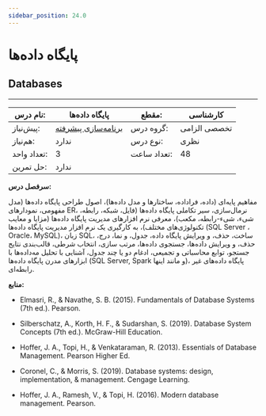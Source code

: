 ```yaml
---
sidebar_position: 24.0
---
```

# پایگاه داده‌ها
## Databases
_______________________________________________________________________________
| نام درس:    | پایگاه داده‌ها                                              | مقطع:       | کارشناسی     |
| ----------- | ----------------------------------------------------------- | ----------- | ------------ |
| پیش‌نیاز:   | [برنامه‌سازی پیشرفته](../mandatory/Advanced-Programming.md) | گروه درس:   | تخصصی الزامی |
| هم‌نیاز:    | ندارد                                                       | نوع درس:    | نظری         |
| تعداد واحد: | 3                                                           | تعداد ساعت: | 48           |
| حل تمرین:   |  ندارد                                                      |             |              |

**سرفصل درس:**

مفاهیم پایه‌ای (داده، فراداده، ساختارها و مدل داده‌ها)، اصول طراحی پایگاه داده‌ها (مدل مفهومی، نمودارهای ER، نرمال‌سازی، سیر تکاملی پایگاه داده‌ها (فایل، شبکه، رابطه، شیء، شیء-رابطه، مکعب)، معرفی نرم افزارهای مدیریت پایگاه داده‌ها (مزایا و معایب تکنولوژی‌های مختلف)، به کارگیری یک نرم افزار مدیریت پایگاه داده‌ها (SQL Server ، Oracle، MySQL)، زبان SQL، ساخت، حذف، و ویرایش پایگاه داده، جدول، و نما، درج، حذف، و ویرایش داده‌ها، جستجوی داده‌ها، مرتب سازی، انتخاب شرطی، قالب‌بندی نتایج جستجو، توابع محاسباتی و تجمیعی، ادغام دو یا چند جدول، آشنایی با تحلیل مه‌داده‌ها با ابزارهای مدرن پایگاه داده‌ها (SQL Server, Spark  و مانند اینها)، پایگاه داده‌های غیر رابطه‌ای.

**منابع:**


- Elmasri, R., & Navathe, S. B. (2015). Fundamentals of Database Systems (7th ed.). Pearson.

- Silberschatz, A., Korth, H. F., & Sudarshan, S. (2019). Database System Concepts (7th ed.). McGraw-Hill Education.

- Hoffer, J. A., Topi, H., & Venkataraman, R. (2013). Essentials of Database Management. Pearson Higher Ed.

- Coronel, C., & Morris, S. (2019). Database systems: design, implementation, & management. Cengage Learning.

- Hoffer, J. A., Ramesh, V., & Topi, H. (2016). Modern database management. Pearson.
